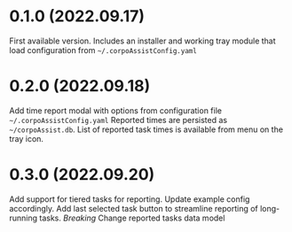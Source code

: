 # 0.1.0 (2022.09.17)

First available version. Includes an installer and working tray module that load configuration from `~/.corpoAssistConfig.yaml`

# 0.2.0 (2022.09.18)

Add time report modal with options from configuration file `~/.corpoAssistConfig.yaml`
Reported times are persisted as `~/corpoAssist.db`. List of reported task times is available from menu on the tray icon.

# 0.3.0 (2022.09.20)

Add support for tiered tasks for reporting. Update example config accordingly.
Add last selected task button to streamline reporting of long-running tasks.
_Breaking_ Change reported tasks data model
